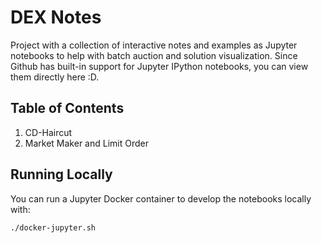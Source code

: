 # DEX Notes

Project with a collection of interactive notes and examples as Jupyter
notebooks to help with batch auction and solution visualization. Since Github
has built-in support for Jupyter IPython notebooks, you can view them directly
here :D.

## Table of Contents

1. CD-Haircut
2. Market Maker and Limit Order

## Running Locally

You can run a Jupyter Docker container to develop the notebooks locally with:
```
./docker-jupyter.sh
```

